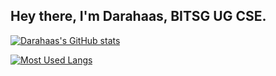 ## Hey there, I'm Darahaas, BITSG UG CSE. 

[![Darahaas's GitHub stats](https://github-readme-stats.vercel.app/api?username=darahaas15&card_width=300&&count_private=true&theme=nightowl)](https://github.com/anuraghazra/github-readme-stats)

[![Most Used Langs](https://github-readme-stats.vercel.app/api/top-langs/?username=darahaas15&card_width=445&layout=compact&theme=nightowl)](https://github.com/anuraghazra/github-readme-stats)
